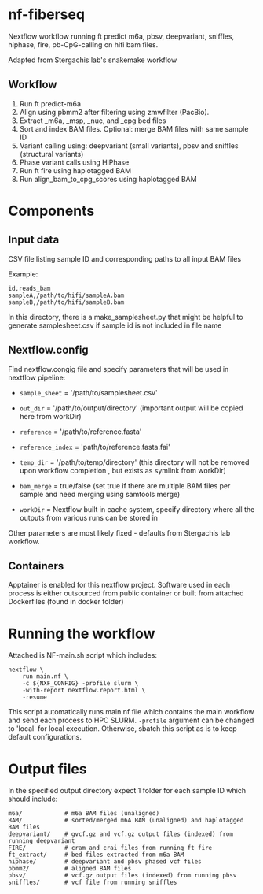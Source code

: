 # nf-fiberseq

Nextflow workflow running ft predict m6a, pbsv, deepvariant, sniffles, hiphase, fire, pb-CpG-calling on hifi bam files. 

Adapted from Stergachis lab's snakemake workflow

## Workflow

1. Run ft predict-m6a
2. Align using pbmm2 after filtering using zmwfilter (PacBio). 
3. Extract _m6a, _msp, _nuc, and _cpg bed files
4. Sort and index BAM files. Optional: merge BAM files with same sample ID
5. Variant calling using: deepvariant (small variants), pbsv and sniffles (structural variants)
6. Phase variant calls using HiPhase
7. Run ft fire using haplotagged BAM 
8. Run align_bam_to_cpg_scores using haplotagged BAM

# Components

## Input data

CSV file listing sample ID and corresponding paths to all input BAM files

Example:
```
id,reads_bam
sampleA,/path/to/hifi/sampleA.bam
sampleB,/path/to/hifi/sampleB.bam
```
In this directory, there is a make_samplesheet.py that might be helpful to generate samplesheet.csv if sample id is not included in file name

## Nextflow.config

Find nextflow.congig file and specify parameters that will be used in nextflow pipeline:
- ```sample_sheet``` = '/path/to/samplesheet.csv'
- ```out_dir``` = '/path/to/output/directory' (important output will be copied here from workDir)
- ```reference``` = '/path/to/reference.fasta'
- ```reference_index``` = 'path/to/reference.fasta.fai'
- ```temp_dir``` = '/path/to/temp/directory' (this directory will not be removed upon workflow completion , but exists as symlink from workDir)

- ```bam_merge``` = true/false (set true if there are multiple BAM files per sample and need merging using samtools merge)
- ```workDir``` = Nextflow built in cache system, specify directory where all the outputs from various runs can be stored in

Other parameters are most likely fixed - defaults from Stergachis lab workflow. 

## Containers

Apptainer is enabled for this nextflow project. Software used in each process is either outsourced from public container or built from attached Dockerfiles (found in docker folder)

# Running the workflow

Attached is NF-main.sh script which includes:

```
nextflow \
    run main.nf \
    -c ${NXF_CONFIG} -profile slurm \
    -with-report nextflow.report.html \
    -resume
```
This script automatically runs main.nf file which contains the main workflow and send each process to HPC SLURM. 
```-profile``` argument can be changed to 'local' for local execution. Otherwise, sbatch this script as is to keep default configurations. 

# Output files
In the specified output directory expect 1 folder for each sample ID which should include:

```
m6a/            # m6a BAM files (unaligned)
BAM/            # sorted/merged m6A BAM (unaligned) and haplotagged BAM files
deepvariant/    # gvcf.gz and vcf.gz output files (indexed) from running deepvariant
FIRE/           # cram and crai files from running ft fire
ft_extract/     # bed files extracted from m6a BAM
hiphase/        # deepvariant and pbsv phased vcf files 
pbmm2/          # aligned BAM files
pbsv/           # vcf.gz output files (indexed) from running pbsv
sniffles/       # vcf file from running sniffles
```

